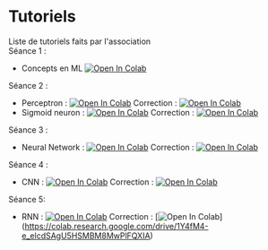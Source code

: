 # Tutoriels
Liste de tutoriels faits par l'association  
Séance 1 : 
* Concepts en ML [![Open In Colab](https://colab.research.google.com/assets/colab-badge.svg)](https://colab.research.google.com/drive/1gp5UeViIEP9gO5E9RYPNIzC7ra7z1BiS)


Séance 2 : 
  * Perceptron : [![Open In Colab](https://colab.research.google.com/assets/colab-badge.svg)](https://colab.research.google.com/drive/1E7e5ymUFflPyRTN14Eft7JwmkjGmodtP)
  Correction : [![Open In Colab](https://colab.research.google.com/assets/colab-badge.svg)](https://colab.research.google.com/drive/1hcjlz0x8hGCYu1eqxQg19gJPjJyRqB8b#scrollTo=q0Jn0dXyhn3j)
  * Sigmoid neuron : [![Open In Colab](https://colab.research.google.com/assets/colab-badge.svg)](https://colab.research.google.com/drive/1h0cRyTMiq4ER1h7nM9NcAk-YuNtNX_72)
  Correction : [![Open In Colab](https://colab.research.google.com/assets/colab-badge.svg)](https://colab.research.google.com/drive/1MQFhwaLZZjoUiCPLUzGt8PwzBU7L7FQF)

Séance 3 :
 * Neural Network : [![Open In Colab](https://colab.research.google.com/assets/colab-badge.svg)](https://colab.research.google.com/drive/15vx8hBiVWXwCBIVEJ08wDdsZ5MfnyByo)
 Correction : [![Open In Colab](https://colab.research.google.com/assets/colab-badge.svg)](https://colab.research.google.com/drive/1eL-pPR0xI6yDPAGFBqBUg8gQT2_E-Hjk)  
 
Séance 4 :
 * CNN : [![Open In Colab](https://colab.research.google.com/assets/colab-badge.svg)](https://colab.research.google.com/drive/1iybCviNTSmHrLoBzae1UmZ5GndrVmB7g)
Correction : [![Open In Colab](https://colab.research.google.com/assets/colab-badge.svg)](https://colab.research.google.com/drive/1rUbw9YdysW6DAq6Tg-671h76Rt5axqy8)

Séance 5:
 * RNN : [![Open In Colab](https://colab.research.google.com/assets/colab-badge.svg)](https://colab.research.google.com/drive/1YLZxTsKoB2wAitr-eLv--Xz5lSZqWVFJ)
 Correction : [![Open In Colab](https://colab.research.google.com/assets/colab-badge.svg)]
 (https://colab.research.google.com/drive/1Y4fM4-e_elcdSAgU5HSMBM8MwPlFQXIA)
